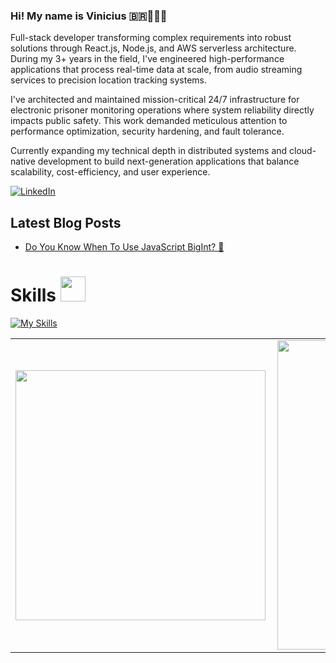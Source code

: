 ### Hi! My name is **Vinicius** 🇧🇷🤘🧑‍💻

Full-stack developer transforming complex requirements into robust solutions through React.js, Node.js, and AWS serverless architecture. During my 3+ years in the field, I've engineered high-performance applications that process real-time data at scale, from audio streaming services to precision location tracking systems.

I've architected and maintained mission-critical 24/7 infrastructure for electronic prisoner monitoring operations where system reliability directly impacts public safety. This work demanded meticulous attention to performance optimization, security hardening, and fault tolerance.

Currently expanding my technical depth in distributed systems and cloud-native development to build next-generation applications that balance scalability, cost-efficiency, and user experience.

[![LinkedIn](https://img.shields.io/badge/linkedin-%230077B5.svg?style=for-the-badge&logo=linkedin&logoColor=white)](https://www.linkedin.com/in/vinicius-carvalho-guterres/)


## Latest Blog Posts  

- [Do You Know When To Use JavaScript BigInt? 👀](https://www.linkedin.com/pulse/do-you-know-when-use-javascript-bigint-vinicius-carvalho-guterres-cdclf/?trackingId=b6v%2BNd82TJqYKUPXjBxdnQ%3D%3D)

# Skills <img src='https://user-images.githubusercontent.com/74038190/206662607-d9e7591e-bbf9-42f9-9386-29efc927bc16.gif' width="40"> 

[![My Skills](https://skillicons.dev/icons?i=javascript,react,typescript,nodejs,nestjs,aws,linux,mongodb,postgres,redis)](https://skillicons.dev)

<!-- Most used languages metrics -->

<center>
<table>
    <tr>
        <td><img width="400px" align="left" src="https://github-readme-stats.vercel.app/api/top-langs/?username=viniciusGuterres&hide=html&layout=compact&theme=buefy" /></td>
        <td><img width="495px" align="left" src="https://github-readme-stats.vercel.app/api?username=viniciusGuterres&theme=buefy"/></td>
    </tr>   
</table>
</center>
